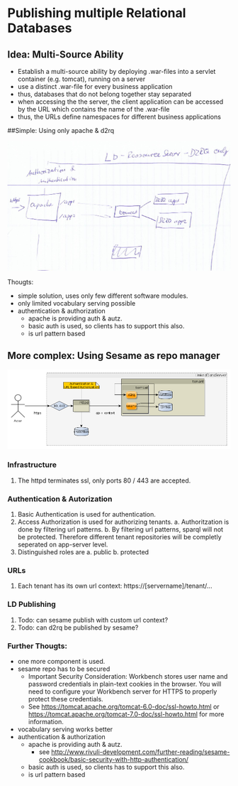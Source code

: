 # Publishing multiple Relational Databases

## Idea: Multi-Source Ability
* Establish a multi-source ability by deploying .war-files into a servlet container (e.g. tomcat), running on a server
* use a distinct .war-file for every business application
* thus, databases that do not belong together stay separated
* when accessing the the server, the client application can be accessed by the URL which contains the name of the .war-file
* thus, the URLs define namespaces for different business applications

##Simple: Using only apache & d2rq

![](publishingWithD2rqOnly.png)

Thougts:
* simple solution, uses only few different software modules.
* only limited vocabulary serving possible
* authentication & authorization 
  * apache is providing auth & autz.
  * basic auth is used, so clients has to support this also.
  * is url pattern based

## More complex: Using Sesame as repo manager
![](publishingWithSesame.png)

### Infrastructure
1. The httpd terminates ssl, only ports 80 / 443 are accepted.

### Authentication & Autorization
1. Basic Authentication is used for authentication.
2. Access Authorization is used for authorizing tenants.
  a. Authoritzation is done by filtering url patterns.
  b. By filtering url patterns, sparql will not be protected. Therefore different tenant repositories will be completly seperated on app-server level.
3. Distinguished roles are
  a. public
  b. protected
  
### URLs
1. Each tenant has its own url context: https://[servername]/tenant/...

### LD Publishing
1. Todo: can sesame publish with custom url context?
2. Todo: can d2rq be published by sesame?
 

### Further Thougts:
* one more component is used.
* sesame repo has to be secured
	* Important Security Consideration: Workbench stores user name and password credentials in plain-text cookies in the browser. You will need to configure your Workbench server for HTTPS to properly protect these credentials. 
	* See <https://tomcat.apache.org/tomcat-6.0-doc/ssl-howto.html> or <https://tomcat.apache.org/tomcat-7.0-doc/ssl-howto.html> for more information.	
* vocabulary serving works better
* authentication & authorization 
  * apache is providing auth & autz.
  	* see <http://www.rivuli-development.com/further-reading/sesame-cookbook/basic-security-with-http-authentication/>
  * basic auth is used, so clients has to support this also.
  * is url pattern based
